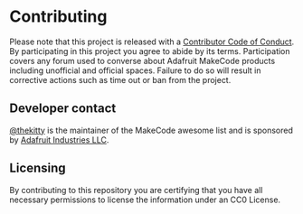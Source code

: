 # Contributing
Please note that this project is released with a
[Contributor Code of Conduct](https://github.com/adafruit/circuitpython/blob/master/CODE_OF_CONDUCT.md). 
By participating in this project you agree to abide by its terms. Participation
covers any forum used to converse about Adafruit MakeCode products including unofficial and official spaces. Failure to do
so will result in corrective actions such as time out or ban from the project.

## Developer contact
[@thekitty](https://github.com/thekitty) is the maintainer of the MakeCode awesome list
and is sponsored by [Adafruit Industries LLC](https://adafruit.com). 

## Licensing
By contributing to this repository you are certifying that you have all necessary
permissions to license the information under an CC0 License. 

